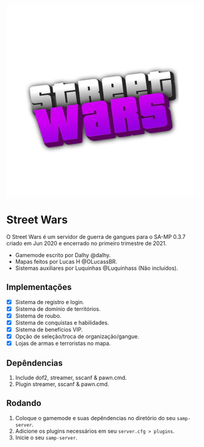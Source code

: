 ![streetwars-brand](assets/brand.png)

# Street Wars

O Street Wars é um servidor de guerra de gangues para o SA-MP 0.3.7 criado em Jun 2020 e encerrado no primeiro trimestre de 2021.
- Gamemode escrito por Dalhy @dalhy.
- Mapas feitos por Lucas H @OLucassBR.
- Sistemas auxiliares por Luquinhas @Luquinhass (Não incluídos).

## Implementações
- [x] Sistema de registro e login.
- [x] Sistema de domínio de territórios.
- [x] Sistema de roubo.
- [x] Sistema de conquistas e habilidades.
- [x] Sistema de benefícios VIP.
- [x] Opção de seleção/troca de organização/gangue.
- [x] Lojas de armas e terroristas no mapa.

## Depêndencias
1. Include dof2, streamer, sscanf & pawn.cmd.
2. Plugin streamer, sscanf & pawn.cmd.

## Rodando
1. Coloque o gamemode e suas depêndencias no diretório do seu `samp-server`.
2. Adicione os plugins necessários em seu `server.cfg > plugins`.
3. Inicie o seu `samp-server`.
